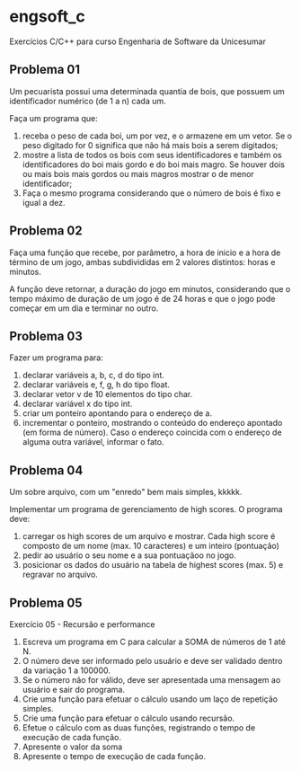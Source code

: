 # engsoft_c
Exercícios C/C++ para curso Engenharia de Software da Unicesumar

## Problema 01

   Um pecuarista possui uma determinada quantia de bois, que possuem um identificador
   numérico (de 1 a n) cada um. 
   
   Faça um programa que: 

1.	receba o peso de cada boi, um por vez, e o armazene em um vetor. Se o peso digitado for 0 significa que não há mais bois a serem digitados;
2. mostre a lista de todos os bois com seus identificadores e também os identificadores do boi mais gordo e do boi mais magro. Se houver dois ou mais bois mais gordos ou mais magros mostrar o de menor identificador; 
3.	Faça o mesmo programa considerando que o número de bois é fixo e igual a dez.

## Problema 02

Faça uma função que recebe, por parâmetro, a hora de inicio e a hora de término de um jogo, ambas subdivididas em 2 valores distintos: horas e minutos. 

A função deve retornar, a duração do jogo em minutos, considerando que o tempo máximo de duração de um jogo é de 24 horas 
e que o jogo pode começar em um dia e terminar no outro.

## Problema 03

Fazer um programa para:

1.	declarar variáveis a, b, c, d do tipo int.
2.	declarar variáveis e, f, g, h do tipo float.
3.	declarar vetor v de 10 elementos do tipo char.
4.	declarar variável x do tipo int.
5.	criar um ponteiro apontando para o endereço de a.
6.	incrementar o ponteiro, mostrando o conteúdo do endereço apontado (em forma de número). Caso o endereço coincida com o endereço de alguma outra variável, informar o fato.
    
## Problema 04

Um sobre arquivo, com um "enredo" bem mais simples, kkkkk.

Implementar um programa de gerenciamento de high scores. O programa deve:

1.	carregar os high scores de um arquivo e mostrar. Cada high score é composto de um nome (max. 10 caracteres) e um inteiro (pontuação)
2.	pedir ao usuário o seu nome e a sua pontuaçãoo no jogo. 
3.	posicionar os dados do usuário na tabela de highest scores (max. 5) e regravar no arquivo.

## Problema 05

Exercício 05 - Recursão e performance

1. Escreva um programa em C para calcular a SOMA de números de 1 até N.
2. O número deve ser informado pelo usuário e deve ser validado dentro da variação 1 a 100000.
3. Se o número não for válido, deve ser apresentada uma mensagem ao usuário e sair do programa.
4. Crie uma função para efetuar o cálculo usando um laço de repetição simples.
5. Crie uma função para efetuar o cálculo usando recursão.
6. Efetue o cálculo com as duas funções, registrando o tempo de execução de cada função.
7. Apresente o valor da soma
8. Apresente o tempo de execução de cada função.


